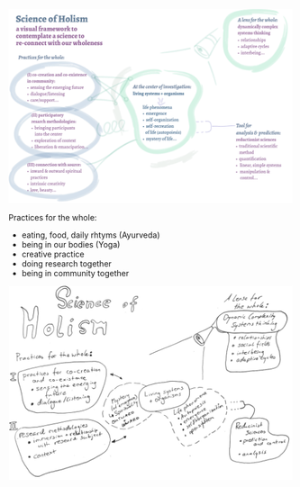 

![](../media/cleanshot_2024-04-22-at-11-55-15@2x.png)





Practices for the whole:
- eating, food, daily rhtyms (Ayurveda)
- being in our bodies (Yoga)
- creative practice
- doing research together
- being in community together

![](../media/cleanshot_2024-04-22-at-11-55-48@2x.png)